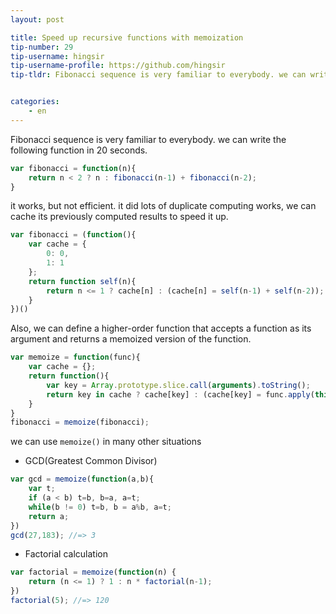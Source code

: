 ```yaml
---
layout: post

title: Speed up recursive functions with memoization
tip-number: 29
tip-username: hingsir
tip-username-profile: https://github.com/hingsir
tip-tldr: Fibonacci sequence is very familiar to everybody. we can write the following function in 20 seconds.it works, but not efficient. it did lots of duplicate computing works, we can cache its previously computed results to speed it up.


categories:
    - en
---
```


Fibonacci sequence is very familiar to everybody. we can write the following function in 20 seconds.

```js
var fibonacci = function(n){
    return n < 2 ? n : fibonacci(n-1) + fibonacci(n-2);
}
```
it works, but not efficient. it did lots of duplicate computing works, we can cache its previously computed results to speed it up.

```js
var fibonacci = (function(){
    var cache = {
        0: 0,
        1: 1
    };
    return function self(n){
        return n <= 1 ? cache[n] : (cache[n] = self(n-1) + self(n-2));
    }
})()
```
Also, we can define a higher-order function that accepts a function as its argument and returns a memoized version of the function.

```js
var memoize = function(func){
    var cache = {};
    return function(){
        var key = Array.prototype.slice.call(arguments).toString();
        return key in cache ? cache[key] : (cache[key] = func.apply(this,arguments));
    }
}
fibonacci = memoize(fibonacci);
```
we can use `memoize()` in many other situations
* GCD(Greatest Common Divisor)

```js
var gcd = memoize(function(a,b){
    var t;
    if (a < b) t=b, b=a, a=t;
    while(b != 0) t=b, b = a%b, a=t;
    return a;
})
gcd(27,183); //=> 3
```
* Factorial calculation

```js
var factorial = memoize(function(n) {
    return (n <= 1) ? 1 : n * factorial(n-1);
})
factorial(5); //=> 120
```

